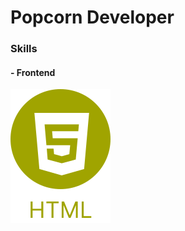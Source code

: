# Popcorn Developer

### Skills
#### - Frontend

<a href="https://github.com/Sasuke031026">
	<img 
		alt="HTML" 
		src="./assets/images/icons/html.svg" 
	/>
</a>
